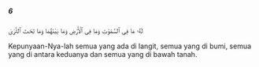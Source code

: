 ##### 6

<span class="ayah">لَهُۥ مَا فِى ٱلسَّمَٰوَٰتِ وَمَا فِى ٱلْأَرْضِ وَمَا بَيْنَهُمَا وَمَا تَحْتَ ٱلثَّرَىٰ</span>

<span class="ayah_translation">Kepunyaan-Nya-lah semua yang ada di langit, semua yang di bumi, semua yang di antara keduanya dan semua yang di bawah tanah.</span>
